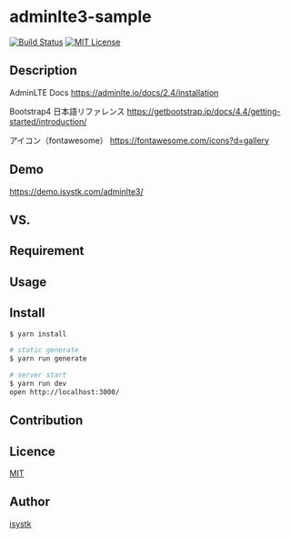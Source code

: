 adminlte3-sample
====

[![Build Status](https://travis-ci.org/isystk/adminlte3-sample.svg?branch=master)](https://github.com/isystk/adminlte3-sample)
[![MIT License](http://img.shields.io/badge/license-MIT-blue.svg?style=flat)](LICENSE)

## Description

AdminLTE Docs
https://adminlte.io/docs/2.4/installation

Bootstrap4 日本語リファレンス
https://getbootstrap.jp/docs/4.4/getting-started/introduction/

アイコン（fontawesome）
https://fontawesome.com/icons?d=gallery


## Demo
https://demo.isystk.com/adminlte3/

## VS. 

## Requirement

## Usage

## Install

``` bash
$ yarn install

# static generate
$ yarn run generate

# server start
$ yarn run dev
open http://localhost:3000/
```

## Contribution

## Licence

[MIT](https://github.com/isystk/adminlte3-sample/LICENCE)

## Author

[isystk](https://github.com/isystk)


